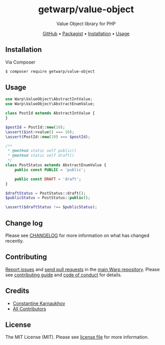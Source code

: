 <div align="center">

# getwarp/value-object

Value Object library for PHP

[GitHub][link-github] •
[Packagist][link-packagist] •
[Installation](#installation) •
[Usage](#usage)

</div>

## Installation

Via Composer

```bash
$ composer require getwarp/value-object
```

## Usage

```php
use Warp\ValueObject\AbstractIntValue;
use Warp\ValueObject\AbstractEnumValue;

class PostId extends AbstractIntValue {
}

$postId = PostId::new(10);
\assert($int->value() === 10);
\assert(PostId::new(10) === $postId);

/**
 * @method static self public()
 * @method static self draft()
 */
class PostStatus extends AbstractEnumValue {
    public const PUBLIC = 'public';

    public const DRAFT = 'draft';
}

$draftStatus = PostStatus::draft();
$publicStatus = PostStatus::public();

\assert($draftStatus !== $publicStatus);
```

## Change log

Please see [CHANGELOG](CHANGELOG.md) for more information on what has changed recently.

## Contributing

[Report issues][link-issues] and [send pull requests][link-pulls] in the [main Warp repository][link-monorepo]. Please
see [contributing guide][link-contributing] and [code of conduct][link-code-of-conduct] for details.

## Credits

- [Constantine Karnaukhov][link-author]
- [All Contributors][link-contributors]

## License

The MIT License (MIT). Please see [license file](LICENSE.md) for more information.

[link-github]: https://github.com/getwarp/value-object
[link-packagist]: https://packagist.org/packages/getwarp/value-object
[link-author]: https://github.com/hustlahusky
[link-contributors]: ../../contributors
[link-monorepo]: https://github.com/getwarp/warp
[link-issues]: https://github.com/getwarp/warp/issues
[link-pulls]: https://github.com/getwarp/warp/pulls
[link-contributing]: https://github.com/getwarp/warp/blob/3.1.x/CONTRIBUTING.md
[link-code-of-conduct]: https://github.com/getwarp/.github/blob/main/CODE_OF_CONDUCT.md
